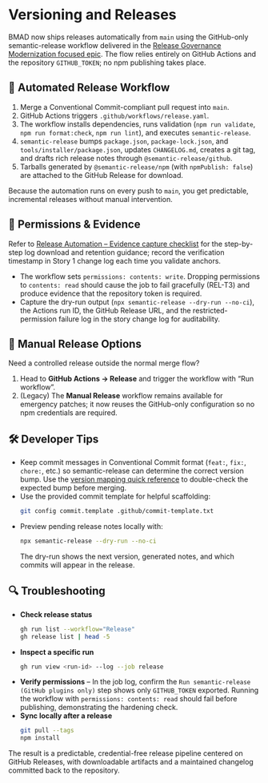 # Versioning and Releases

BMAD now ships releases automatically from `main` using the GitHub-only semantic-release workflow delivered in the [Release Governance Modernization focused epic](bmad/focused-epics/release-governance/epic.md). The flow relies entirely on GitHub Actions and the repository `GITHUB_TOKEN`; no npm publishing takes place.

## 🚀 Automated Release Workflow

1. Merge a Conventional Commit-compliant pull request into `main`.
2. GitHub Actions triggers `.github/workflows/release.yaml`.
3. The workflow installs dependencies, runs validation (`npm run validate`, `npm run format:check`, `npm run lint`), and executes `semantic-release`.
4. `semantic-release` bumps `package.json`, `package-lock.json`, and `tools/installer/package.json`, updates `CHANGELOG.md`, creates a git tag, and drafts rich release notes through `@semantic-release/github`.
5. Tarballs generated by `@semantic-release/npm` (with `npmPublish: false`) are attached to the GitHub Release for download.

Because the automation runs on every push to `main`, you get predictable, incremental releases without manual intervention.

## 🔐 Permissions & Evidence

Refer to [Release Automation – Evidence capture checklist](release-automation.md#evidence-capture-checklist-story-1--12) for the step-by-step log download and retention guidance; record the verification timestamp in Story 1 change log each time you validate anchors.

- The workflow sets `permissions: contents: write`. Dropping permissions to `contents: read` should cause the job to fail gracefully (REL-T3) and produce evidence that the repository token is required.
- Capture the dry-run output (`npx semantic-release --dry-run --no-ci`), the Actions run ID, the GitHub Release URL, and the restricted-permission failure log in the story change log for auditability.

## 📝 Manual Release Options

Need a controlled release outside the normal merge flow?

1. Head to **GitHub Actions → Release** and trigger the workflow with “Run workflow”.
2. (Legacy) The **Manual Release** workflow remains available for emergency patches; it now reuses the GitHub-only configuration so no npm credentials are required.

## 🛠️ Developer Tips

<a id="developer-tips"></a>

- Keep commit messages in Conventional Commit format (`feat:`, `fix:`, `chore:`, etc.) so semantic-release can determine the correct version bump. Use the [version mapping quick reference](release-automation.md#version-mapping-quick-reference-story-12-ac1) to double-check the expected bump before merging.
- Use the provided commit template for helpful scaffolding:
  ```bash
  git config commit.template .github/commit-template.txt
  ```
- Preview pending release notes locally with:
  ```bash
  npx semantic-release --dry-run --no-ci
  ```
  The dry-run shows the next version, generated notes, and which commits will appear in the release.

## 🔍 Troubleshooting

- **Check release status**
  ```bash
  gh run list --workflow="Release"
  gh release list | head -5
  ```
- **Inspect a specific run**
  ```bash
  gh run view <run-id> --log --job release
  ```
- **Verify permissions** – In the job log, confirm the `Run semantic-release (GitHub plugins only)` step shows only `GITHUB_TOKEN` exported. Running the workflow with `permissions: contents: read` should fail before publishing, demonstrating the hardening check.
- **Sync locally after a release**
  ```bash
  git pull --tags
  npm install
  ```

The result is a predictable, credential-free release pipeline centered on GitHub Releases, with downloadable artifacts and a maintained changelog committed back to the repository.
